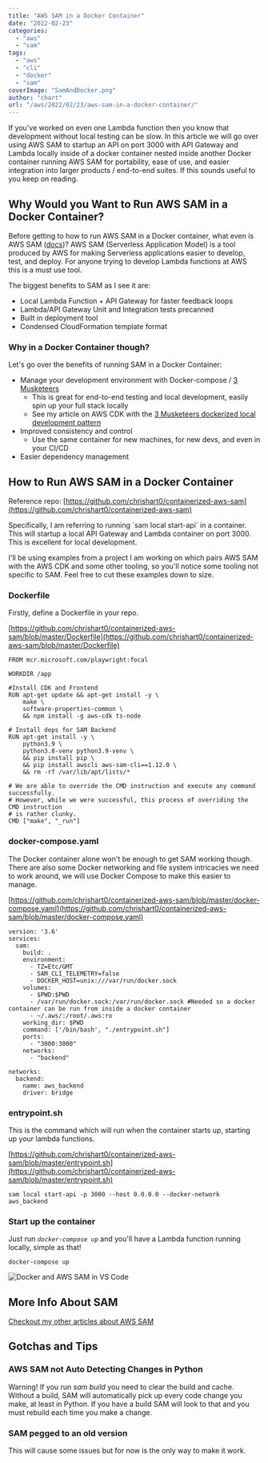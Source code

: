 ```yaml
---
title: "AWS SAM in a Docker Container"
date: "2022-02-23"
categories: 
  - "aws"
  - "sam"
tags: 
  - "aws"
  - "cli"
  - "docker"
  - "sam"
coverImage: "SamAndDocker.png"
author: "chart"
url: "/aws/2022/02/23/aws-sam-in-a-docker-container/"
---
```


If you've worked on even one Lambda function then you know that development without local testing can be slow. In this article we will go over using AWS SAM to startup an API on port 3000 with API Gateway and Lambda locally inside of a docker container nested inside another Docker container running AWS SAM for portability, ease of use, and easier integration into larger products / end-to-end suites. If this sounds useful to you keep on reading.

## Why Would you Want to Run AWS SAM in a Docker Container?

Before getting to how to run AWS SAM in a Docker container, what even is AWS SAM ([docs](https://aws.amazon.com/serverless/sam/))? AWS SAM (Serverless Application Model) is a tool produced by AWS for making Serverless applications easier to develop, test, and deploy. For anyone trying to develop Lambda functions at AWS this is a must use tool.

The biggest benefits to SAM as I see it are:

- Local Lambda Function + API Gateway for faster feedback loops
- Lambda/API Gateway Unit and Integration tests precanned
- Built in deployment tool
- Condensed CloudFormation template format

### Why in a Docker Container though?

Let's go over the benefits of running SAM in a Docker Container:

- Manage your development environment with Docker-compose / [3 Musketeers](https://3musketeers.io/)
    - This is great for end-to-end testing and local development, easily spin up your full stack locally
    - See my article on AWS CDK with the [3 Musketeers dockerized local development pattern](https://arcadian.cloud/aws/2022/02/22/make-your-life-easier-by-running-aws-cdk-in-a-docker-container/)
- Improved consistency and control
    - Use the same container for new machines, for new devs, and even in your CI/CD
- Easier dependency management

## How to Run AWS SAM in a Docker Container

Reference repo: [https://github.com/chrishart0/containerized-aws-sam](https://github.com/chrishart0/containerized-aws-sam)

Specifically, I am referring to running \`sam local start-api\` in a container. This will startup a local API Gateway and Lambda container on port 3000. This is excellent for local development.

I'll be using examples from a project I am working on which pairs AWS SAM with the AWS CDK and some other tooling, so you'll notice some tooling not specific to SAM. Feel free to cut these examples down to size.

### Dockerfile

Firstly, define a Dockerfile in your repo.

[https://github.com/chrishart0/containerized-aws-sam/blob/master/Dockerfile](https://github.com/chrishart0/containerized-aws-sam/blob/master/Dockerfile)

```
FROM mcr.microsoft.com/playwright:focal

WORKDIR /app

#Install CDK and Frontend
RUN apt-get update && apt-get install -y \
    make \
    software-properties-common \
    && npm install -g aws-cdk ts-node

# Install deps for SAM Backend
RUN apt-get install -y \
    python3.9 \
    python3.8-venv python3.9-venv \
    && pip install pip \
    && pip install awscli aws-sam-cli==1.12.0 \
    && rm -rf /var/lib/apt/lists/*

# We are able to override the CMD instruction and execute any command successfully. 
# However, while we were successful, this process of overriding the CMD instruction 
# is rather clunky.
CMD ["make", "_run"]
```

### docker-compose.yaml

The Docker container alone won't be enough to get SAM working though. There are also some Docker networking and file system intricacies we need to work around, we will use Docker Compose to make this easier to manage.

[https://github.com/chrishart0/containerized-aws-sam/blob/master/docker-compose.yaml](https://github.com/chrishart0/containerized-aws-sam/blob/master/docker-compose.yaml)

```
version: '3.6'
services:
  sam:
    build: .
    environment:
      - TZ=Etc/GMT
      - SAM_CLI_TELEMETRY=false
      - DOCKER_HOST=unix:///var/run/docker.sock
    volumes:
      - $PWD:$PWD
      - /var/run/docker.sock:/var/run/docker.sock #Needed so a docker container can be run from inside a docker container
      - ~/.aws/:/root/.aws:ro
    working_dir: $PWD
    command: ['/bin/bash', "./entrypoint.sh"]
    ports:
      - "3000:3000"
    networks:
      - "backend"

networks:
  backend:
    name: aws_backend
    driver: bridge
```

### entrypoint.sh

This is the command which will run when the container starts up, starting up your lambda functions.

[https://github.com/chrishart0/containerized-aws-sam/blob/master/entrypoint.sh](https://github.com/chrishart0/containerized-aws-sam/blob/master/entrypoint.sh)

```
sam local start-api -p 3000 --host 0.0.0.0 --docker-network aws_backend
```

### Start up the container

Just run _`docker-compose up`_ and you'll have a Lambda function running locally, simple as that!

```
docker-compose up
```

![Docker and AWS SAM in VS Code](/images/docker-sam-demo.gif)

## More Info About SAM

[Checkout my other articles about AWS SAM](https://arcadian.cloud/tag/sam/)

## Gotchas and Tips

### AWS SAM not Auto Detecting Changes in Python

Warning! If you run _sam build_ you need to clear the build and cache. Without a build, SAM will automatically pick up every code change you make, at least in Python. If you have a build SAM will look to that and you must rebuild each time you make a change.

### SAM pegged to an old version

This will cause some issues but for now is the only way to make it work.
